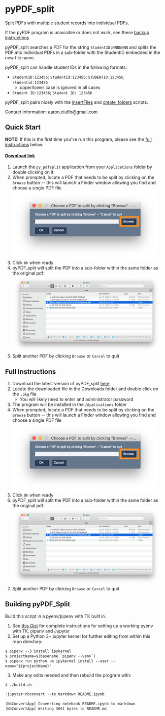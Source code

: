 # pyPDF_split
Split PDFs with multiple student records into individual PDFs.

If the pyPDF program is unavialble or does not work, see these [backup instructions](https://github.com/txoof/pyPDF_split/blob/master/Backup_Plan.md#backup-plan-for-pypdfsplit)

pyPDF_split searches a PDF for the string `StudentID:NNNNNNN` and splits the PDF into individual PDFs in a sub-folder with the StudentID embedded in the new file name.

pyPDF_split can handle student IDs in the following formats:

* `StudentID:123456`; `StudentId:123456`; `STUDENTID:123456`; `studentid:123456` 
    - upper/lower case is ignored in all cases
* `Student ID:123456`; `Student ID: 123456`

pyPDF_split pairs nicely with the [insertFiles](https://github.com/txoof/insertFiles) and [create_folders](https://github.com/txoof/portfolioCreator) scripts.

Contact Information:
aaron.ciuffo@gmail.com


## Quick Start
**NOTE:** If this is the first time you've run this program, please see the [full instructions](#FullInstructions) below.

#### [Download link](https://github.com/txoof/pyPDF_split/blob/master/pypdfsplit.pkg)

1. Launch the `py_pdfsplit` application from your `Applications` folder by double clicking on it.
2. When prompted, locate a PDF that needs to be split by clicking on the `Browse` button -- this will launch a Finder window allowing you find and choose a single PDF file
    ![GUI Browse Image](./docs/gui_browse.png)
3. Click `Ok` when ready
4. pyPDF_split will split the PDF into a sub-folder within the same folder as the original pdf:
    ![Output folder with split pdfs](./docs/output_split.png)
5. Split another PDF by clicking `Browse` or `Cancel` to quit

<a name='FullInstructions'></a>
## Full Instructions
1. Download the latest version of pyPDF_split [here](https://github.com/txoof/pyPDF_split/blob/master/pypdfsplit.pkg)
2. Locate the downloaded file in the Downloads folder and double click on the `.pkg` file
   * You will likely need to enter and administrator password
3. The program will be installed in the `/Applications` folder
2. When prompted, locate a PDF that needs to be split by clicking on the `Browse` button -- this will launch a Finder window allowing you find and choose a single PDF file
    ![GUI Browse Image](./docs/gui_browse.png)
3. Click `Ok` when ready
4. pyPDF_split will split the PDF into a sub-folder within the same folder as the original pdf:
    ![Output folder with split pdfs](./docs/output_split.png)
5. Split another PDF by clicking `Browse` or `Cancel` to quit

## Building pyPDF_Split
Build this script in a pyenv/pipenv with TK built in.
1. See [this Gist](https://gist.github.com/txoof/675e72d43f1bfbade04fdcec99ff4085) for complete instructions for setting up a working pyenv with TK, pipenv and Jupyter
2. Set up a Python 3+ jupyter kernel for further editing from within this repo directory:
```
$ pipenv --3 install ipykernel
$ projectName=$(basename `pipenv --venv`)
$ pipenv run python -m ipykernel install --user --name="${projectName}"
```
3. Make any edits needed and then rebuild the program with:
```
$ ./build.sh
```


```python
!jupyter-nbconvert --to markdown README.ipynb
```

    [NbConvertApp] Converting notebook README.ipynb to markdown
    [NbConvertApp] Writing 3661 bytes to README.md


